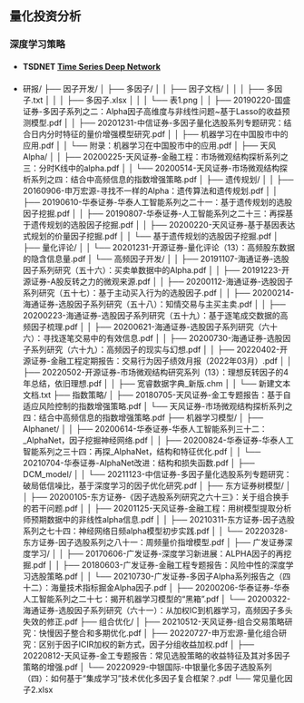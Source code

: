 ## 量化投资分析



### 深度学习策略

- #### TSDNET [Time Series Deep Network](https://github.com/XuZeliang2020/TSDNET )

- 
  ####

  研报/
├── 因子开发/
│   ├── 多因子/
│   │   ├── 因子文档/
│   │   │   ├── 多因子.txt
│   │   │   ├── 多因子.xlsx
│   │   │   └── 表1.png
│   │   ├── 20190220-国盛证券-多因子系列之二：Alpha因子高维度与非线性问题~基于Lasso的收益预测模型.pdf
│   │   ├── 20201231-中信证券-多因子量化选股系列专题研究：结合日内分时特征的量价增强模型研究.pdf
│   │   ├── 机器学习在中国股市中的应用.pdf
│   │   └── 附录：机器学习在中国股市中的应用.pdf
│   ├── 天风Alpha/
│   │   ├── 20200225-天风证券-金融工程：市场微观结构探析系列之三：分时K线中的alpha.pdf
│   │   └── 20200514-天风证券-市场微观结构探析系列之四：结合中高频信息的指数增强策略.pdf
│   ├── 遗传规划/
│   │   ├── 20160906-申万宏源-寻找不一样的Alpha：遗传算法和遗传规划.pdf
│   │   ├── 20190610-华泰证券-华泰人工智能系列之二十一：基于遗传规划的选股因子挖掘.pdf
│   │   ├── 20190807-华泰证券-人工智能系列之二十三：再探基于遗传规划的选股因子挖掘.pdf
│   │   ├── 20200220-天风证券-基于基因表达式规划的价量因子挖掘.pdf
│   │   └── 基于遗传规划的选股因子挖掘.pdf
│   ├── 量化评论/
│   │   └── 20201231-开源证券-量化评论（13）：高频股东数据的隐含信息量.pdf
│   └── 高频因子开发/
│   │   ├── 20191107-海通证券-选股因子系列研究（五十六）：买卖单数据中的Alpha.pdf
│   │   ├── 20191223-开源证券-A股反转之力的微观来源.pdf
│   │   ├── 20200112-海通证券-选股因子系列研究（五十七）：基于主动买入行为的选股因子.pdf
│   │   ├── 20200214-海通证券-选股因子系列研究（五十八）：知情交易与主买主卖.pdf
│   │   ├── 20200223-海通证券-选股因子系列研究（五十九）：基于逐笔成交数据的高频因子梳理.pdf
│   │   ├── 20200621-海通证券-选股因子系列研究（六十六）：寻找逐笔交易中的有效信息.pdf
│   │   ├── 20200730-海通证券-选股因子系列研究（六十九）：高频因子的现实与幻想.pdf
│   │   ├── 20220402-开源证券-金融工程定期报告：交易行为因子绩效月报（2022年03月）.pdf
│   │   ├── 20220502-开源证券-市场微观结构研究系列（13）：理想反转因子的4年总结，依旧理想.pdf
│   │   ├── 宽睿数据字典_新版.chm
│   │   └── 新建文本文档.txt
├── 指数策略/
│   ├── 20180705-天风证券-金工专题报告：基于自适应风险控制的指数增强策略.pdf
│   └── 天风证券-市场微观结构探析系列之四：结合中高频信息的指数增强策略.pdf
├── 机器学习模型/
│   ├── Alphanet/
│   │   ├── 20200614-华泰证券-华泰人工智能系列三十二：_AlphaNet，因子挖掘神经网络.pdf
│   │   ├── 20200824-华泰证券-华泰人工智能系列之三十四：再探_AlphaNet，结构和特征优化.pdf
│   │   └── 20210704-华泰证券-AlphaNet改进：结构和损失函数.pdf
│   ├── DCM_model/
│   │   └── 20211123-中信证券-多因子量化选股系列专题研究：破局低信噪比，基于深度学习的因子优化研究.pdf
│   ├── 东方证券树模型/
│   │   ├── 20200105-东方证券-《因子选股系列研究之六十三》：关于组合换手的若干问题.pdf
│   │   ├── 20201125-天风证券-金融工程：用树模型提取分析师预期数据中的非线性alpha信息.pdf
│   │   ├── 20210311-东方证券-因子选股系列之七十四：神经网络日频alpha模型初步实践.pdf
│   │   └── 20220328-东方证券-因子选股系列之八十一：周频量价指增模型.pdf
│   ├── 广发证券深度学习/
│   │   ├── 20170606-广发证券-深度学习新进展：ALPHA因子的再挖掘.pdf
│   │   ├── 20180603-广发证券-金融工程专题报告：风险中性的深度学习选股策略.pdf
│   │   └── 20210730-广发证券-多因子Alpha系列报告之（四十二）：海量技术指标掘金Alpha因子.pdf
│   ├── 20200206-华泰证券-华泰人工智能系列之二十七：揭开机器学习模型的“黑箱”.pdf
│   └── 20200322-海通证券-选股因子系列研究（六十一）：从加权IC到机器学习，高频因子多头失效的修正.pdf
├── 组合优化/
│   ├── 20210512-天风证券-组合交易策略研究：快慢因子整合和多期优化.pdf
│   ├── 20220727-申万宏源-量化组合研究：区别于因子ICIR加权的新方式，因子分组收益加权.pdf
│   ├── 20220812-天风证券-金工专题报告：常见选股策略的收益特征及其对多因子策略的增强.pdf
│   └── 20220929-中银国际-中银量化多因子选股系列（四）：如何基于“集成学习”技术优化多因子复合框架？.pdf
└── 常见量化因子2.xlsx

